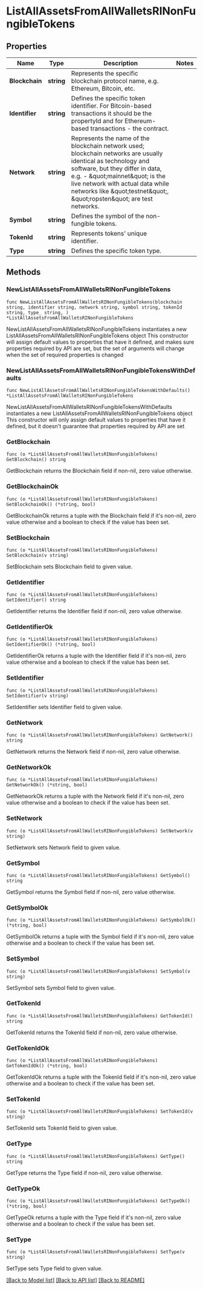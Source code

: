 # ListAllAssetsFromAllWalletsRINonFungibleTokens

## Properties

Name | Type | Description | Notes
------------ | ------------- | ------------- | -------------
**Blockchain** | **string** | Represents the specific blockchain protocol name, e.g. Ethereum, Bitcoin, etc. | 
**Identifier** | **string** | Defines the specific token identifier. For Bitcoin-based transactions it should be the propertyId and for Ethereum-based transactions - the contract. | 
**Network** | **string** | Represents the name of the blockchain network used; blockchain networks are usually identical as technology and software, but they differ in data, e.g. - \&quot;mainnet\&quot; is the live network with actual data while networks like \&quot;testnet\&quot;, \&quot;ropsten\&quot; are test networks. | 
**Symbol** | **string** | Defines the symbol of the non-fungible tokens. | 
**TokenId** | **string** | Represents tokens&#39; unique identifier. | 
**Type** | **string** | Defines the specific token type. | 

## Methods

### NewListAllAssetsFromAllWalletsRINonFungibleTokens

`func NewListAllAssetsFromAllWalletsRINonFungibleTokens(blockchain string, identifier string, network string, symbol string, tokenId string, type_ string, ) *ListAllAssetsFromAllWalletsRINonFungibleTokens`

NewListAllAssetsFromAllWalletsRINonFungibleTokens instantiates a new ListAllAssetsFromAllWalletsRINonFungibleTokens object
This constructor will assign default values to properties that have it defined,
and makes sure properties required by API are set, but the set of arguments
will change when the set of required properties is changed

### NewListAllAssetsFromAllWalletsRINonFungibleTokensWithDefaults

`func NewListAllAssetsFromAllWalletsRINonFungibleTokensWithDefaults() *ListAllAssetsFromAllWalletsRINonFungibleTokens`

NewListAllAssetsFromAllWalletsRINonFungibleTokensWithDefaults instantiates a new ListAllAssetsFromAllWalletsRINonFungibleTokens object
This constructor will only assign default values to properties that have it defined,
but it doesn't guarantee that properties required by API are set

### GetBlockchain

`func (o *ListAllAssetsFromAllWalletsRINonFungibleTokens) GetBlockchain() string`

GetBlockchain returns the Blockchain field if non-nil, zero value otherwise.

### GetBlockchainOk

`func (o *ListAllAssetsFromAllWalletsRINonFungibleTokens) GetBlockchainOk() (*string, bool)`

GetBlockchainOk returns a tuple with the Blockchain field if it's non-nil, zero value otherwise
and a boolean to check if the value has been set.

### SetBlockchain

`func (o *ListAllAssetsFromAllWalletsRINonFungibleTokens) SetBlockchain(v string)`

SetBlockchain sets Blockchain field to given value.


### GetIdentifier

`func (o *ListAllAssetsFromAllWalletsRINonFungibleTokens) GetIdentifier() string`

GetIdentifier returns the Identifier field if non-nil, zero value otherwise.

### GetIdentifierOk

`func (o *ListAllAssetsFromAllWalletsRINonFungibleTokens) GetIdentifierOk() (*string, bool)`

GetIdentifierOk returns a tuple with the Identifier field if it's non-nil, zero value otherwise
and a boolean to check if the value has been set.

### SetIdentifier

`func (o *ListAllAssetsFromAllWalletsRINonFungibleTokens) SetIdentifier(v string)`

SetIdentifier sets Identifier field to given value.


### GetNetwork

`func (o *ListAllAssetsFromAllWalletsRINonFungibleTokens) GetNetwork() string`

GetNetwork returns the Network field if non-nil, zero value otherwise.

### GetNetworkOk

`func (o *ListAllAssetsFromAllWalletsRINonFungibleTokens) GetNetworkOk() (*string, bool)`

GetNetworkOk returns a tuple with the Network field if it's non-nil, zero value otherwise
and a boolean to check if the value has been set.

### SetNetwork

`func (o *ListAllAssetsFromAllWalletsRINonFungibleTokens) SetNetwork(v string)`

SetNetwork sets Network field to given value.


### GetSymbol

`func (o *ListAllAssetsFromAllWalletsRINonFungibleTokens) GetSymbol() string`

GetSymbol returns the Symbol field if non-nil, zero value otherwise.

### GetSymbolOk

`func (o *ListAllAssetsFromAllWalletsRINonFungibleTokens) GetSymbolOk() (*string, bool)`

GetSymbolOk returns a tuple with the Symbol field if it's non-nil, zero value otherwise
and a boolean to check if the value has been set.

### SetSymbol

`func (o *ListAllAssetsFromAllWalletsRINonFungibleTokens) SetSymbol(v string)`

SetSymbol sets Symbol field to given value.


### GetTokenId

`func (o *ListAllAssetsFromAllWalletsRINonFungibleTokens) GetTokenId() string`

GetTokenId returns the TokenId field if non-nil, zero value otherwise.

### GetTokenIdOk

`func (o *ListAllAssetsFromAllWalletsRINonFungibleTokens) GetTokenIdOk() (*string, bool)`

GetTokenIdOk returns a tuple with the TokenId field if it's non-nil, zero value otherwise
and a boolean to check if the value has been set.

### SetTokenId

`func (o *ListAllAssetsFromAllWalletsRINonFungibleTokens) SetTokenId(v string)`

SetTokenId sets TokenId field to given value.


### GetType

`func (o *ListAllAssetsFromAllWalletsRINonFungibleTokens) GetType() string`

GetType returns the Type field if non-nil, zero value otherwise.

### GetTypeOk

`func (o *ListAllAssetsFromAllWalletsRINonFungibleTokens) GetTypeOk() (*string, bool)`

GetTypeOk returns a tuple with the Type field if it's non-nil, zero value otherwise
and a boolean to check if the value has been set.

### SetType

`func (o *ListAllAssetsFromAllWalletsRINonFungibleTokens) SetType(v string)`

SetType sets Type field to given value.



[[Back to Model list]](../README.md#documentation-for-models) [[Back to API list]](../README.md#documentation-for-api-endpoints) [[Back to README]](../README.md)


